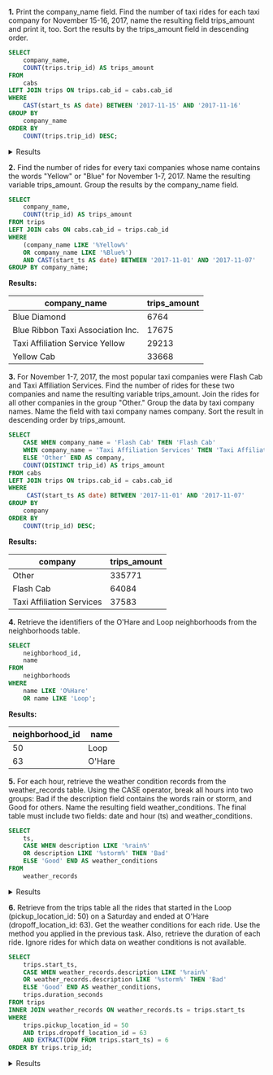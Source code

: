 **1.** Print the company_name field. Find the number of taxi rides for each taxi company for November 15-16, 2017, name the resulting field trips_amount and print it, too. Sort the results by the trips_amount field in descending order.
```sql  
SELECT
    company_name,
    COUNT(trips.trip_id) AS trips_amount
FROM 
    cabs
LEFT JOIN trips ON trips.cab_id = cabs.cab_id
WHERE 
    CAST(start_ts AS date) BETWEEN '2017-11-15' AND '2017-11-16'
GROUP BY 
    company_name
ORDER BY
    COUNT(trips.trip_id) DESC;
````  
<details>
  <summary>Results</summary>

| Company Name                                 | Trips Amount |
|----------------------------------------------|--------------|
| Flash Cab                                    | 19558        |
| Taxi Affiliation Services                    | 11422        |
| Medallion Leasin                             | 10367        |
| Yellow Cab                                   | 9888         |
| Taxi Affiliation Service Yellow              | 9299         |
| Chicago Carriage Cab Corp                    | 9181         |
| City Service                                 | 8448         |
| Sun Taxi                                     | 7701         |
| Star North Management LLC                    | 7455         |
| Blue Ribbon Taxi Association Inc.             | 5953         |
| Choice Taxi Association                      | 5015         |
| Globe Taxi                                   | 4383         |
| Dispatch Taxi Affiliation                    | 3355         |
| Nova Taxi Affiliation Llc                    | 3175         |
| Patriot Taxi Dba Peace Taxi Associat         | 2235         |
| Checker Taxi Affiliation                      | 2216         |
| Blue Diamond                                 | 2070         |
| Chicago Medallion Management                 | 1955         |
| 24 Seven Taxi                                | 1775         |
| Chicago Medallion Leasing INC                | 1607         |
| Checker Taxi                                 | 1486         |
| American United                              | 1404         |
| Chicago Independents                         | 1296         |
| KOAM Taxi Association                        | 1259         |
| Chicago Taxicab                              | 1014         |
| Top Cab Affiliation                          | 978          |
| Gold Coast Taxi                              | 428          |
| Service Taxi Association                      | 402          |
| 5 Star Taxi                                  | 310          |
| 303 Taxi                                     | 250          |
| Setare Inc                                   | 230          |
| American United Taxi Affiliation             | 210          |
| Leonard Cab Co                               | 147          |
| Metro Jet Taxi A                             | 146          |
| Norshore Cab                                 | 127          |
| 6742 - 83735 Tasha ride inc                  | 39           |
| 3591 - 63480 Chuks Cab                       | 37           |
| 1469 - 64126 Omar Jada                       | 36           |
| 0118 - 42111 Godfrey S.Awir                  | 33           |
| 6743 - 78771 Luhak Corp                      | 33           |
| 6574 - Babylon Express Inc.                  | 31           |
| Chicago Star Taxicab                         | 29           |
| 1085 - 72312 N and W Cab Co                  | 29           |
| 2809 - 95474 C & D Cab Co Inc.               | 29           |
| 2092 - 61288 Sbeih company                   | 27           |
| 3011 - 66308 JBL Cab Inc.                    | 25           |
| 3620 - 52292 David K. Cab Corp.              | 21           |
| 4615 - 83503 Tyrone Henderson                | 21           |
| 3623 - 72222 Arrington Enterprises           | 20           |
| 5074 - 54002 Ahzmi Inc                       | 16           |
| 2823 - 73307 Lee Express Inc                 | 15           |
| 4623 - 27290 Jay Kim                         | 15           |
| 3721 - Santamaria Express, Alvaro Santamaria | 14           |
| 5006 - 39261 Salifu Bawa                     | 14           |
| 2192 - 73487 Zeymane Corp                    | 14           |
| 6057 - 24657 Richard Addo                    | 13           |
| 5997 - 65283 AW Services Inc.                | 12           |
| Metro Group                                  | 11           |
| 5062 - 34841 Sam Mestas                      | 8            |
| 4053 - 40193 Adwar H. Nikola                 | 7            |
| 2733 - 74600 Benny Jona                      | 7            |
| 5874 - 73628 Sergey Cab Corp.                 | 5            |
| 2241 - 44667 - Felman Corp, Manuel Alonso    | 3            |
| 3556 - 36214 RC Andrews Cab                  | 2            |
</details>  

**2.** Find the number of rides for every taxi companies whose name contains the words "Yellow" or "Blue" for November 1-7, 2017. Name the resulting variable trips_amount. Group the results by the company_name field.
```sql
SELECT
    company_name,
    COUNT(trip_id) AS trips_amount
FROM trips
LEFT JOIN cabs ON cabs.cab_id = trips.cab_id
WHERE
    (company_name LIKE '%Yellow%' 
    OR company_name LIKE '%Blue%')
    AND CAST(start_ts AS date) BETWEEN '2017-11-01' AND '2017-11-07'
GROUP BY company_name;
````
**Results:**
  
  | company_name |	trips_amount |
  | -------------| --------------|
  | Blue Diamond |	6764 |
  | Blue Ribbon Taxi Association Inc.	| 17675 |
  | Taxi Affiliation Service Yellow	| 29213 |
  | Yellow Cab |	33668 |

**3.** For November 1-7, 2017, the most popular taxi companies were Flash Cab and Taxi Affiliation Services. Find the number of rides for these two companies and name the resulting variable trips_amount. Join the rides for all other companies in the group "Other." Group the data by taxi company names. Name the field with taxi company names company. Sort the result in descending order by trips_amount.
```sql
SELECT
    CASE WHEN company_name = 'Flash Cab' THEN 'Flash Cab'
    WHEN company_name = 'Taxi Affiliation Services' THEN 'Taxi Affiliation Services'
    ELSE 'Other' END AS company,
    COUNT(DISTINCT trip_id) AS trips_amount
FROM cabs
LEFT JOIN trips ON trips.cab_id = cabs.cab_id
WHERE
     CAST(start_ts AS date) BETWEEN '2017-11-01' AND '2017-11-07'
GROUP BY
    company
ORDER BY
    COUNT(trip_id) DESC;
````
**Results:**
  
  | company |	trips_amount |
  | -------------| --------------|
  | Other |	335771 |  
  | Flash Cab |	64084 |
  | Taxi Affiliation Services	| 37583 |

**4.** Retrieve the identifiers of the O'Hare and Loop neighborhoods from the neighborhoods table.
```sql
SELECT
    neighborhood_id,
    name
FROM 
    neighborhoods
WHERE 
    name LIKE 'O%Hare'
    OR name LIKE 'Loop';
````
**Results:**
  
  | neighborhood_id |	name |
  | -------------| --------------|
  | 50 |	Loop |
  | 63 |	O'Hare |

**5.** For each hour, retrieve the weather condition records from the weather_records table. Using the CASE operator, break all hours into two groups: Bad if the description field contains the words rain or storm, and Good for others. Name the resulting field weather_conditions. The final table must include two fields: date and hour (ts) and weather_conditions.
```sql
SELECT
    ts,
    CASE WHEN description LIKE '%rain%' 
    OR description LIKE '%storm%' THEN 'Bad'
    ELSE 'Good' END AS weather_conditions
FROM
    weather_records
````
<details>
  <summary>Results</summary>

| ts                   | weather_conditions |
|----------------------|--------------------|
| 2017-11-01 00:00:00 | Good               |
| 2017-11-01 01:00:00 | Good               |
| 2017-11-01 02:00:00 | Good               |
| 2017-11-01 03:00:00 | Good               |
| 2017-11-01 04:00:00 | Good               |
| 2017-11-01 05:00:00 | Good               |
| 2017-11-01 06:00:00 | Good               |
| 2017-11-01 07:00:00 | Good               |
| 2017-11-01 08:00:00 | Good               |
| 2017-11-01 09:00:00 | Good               |
| 2017-11-01 10:00:00 | Good               |
| 2017-11-01 11:00:00 | Good               |
| 2017-11-01 12:00:00 | Good               |
| 2017-11-01 13:00:00 | Good               |
| 2017-11-01 14:00:00 | Good               |
| 2017-11-01 15:00:00 | Good               |
| 2017-11-01 16:00:00 | Good               |
| 2017-11-01 17:00:00 | Good               |
| 2017-11-01 18:00:00 | Good               |
| 2017-11-01 19:00:00 | Good               |
| 2017-11-01 20:00:00 | Good               |
| 2017-11-01 21:00:00 | Good               |
| 2017-11-01 22:00:00 | Good               |
| 2017-11-01 23:00:00 | Good               |
| 2017-11-02 00:00:00 | Good               |
| 2017-11-02 01:00:00 | Good               |
| 2017-11-02 02:00:00 | Good               |
| 2017-11-02 03:00:00 | Bad                |
| 2017-11-02 04:00:00 | Bad                |
| 2017-11-02 05:00:00 | Bad                |
| 2017-11-02 06:00:00 | Bad                |
| 2017-11-02 07:00:00 | Bad                |
| 2017-11-02 08:00:00 | Good               |
| 2017-11-02 09:00:00 | Good               |
| 2017-11-02 10:00:00 | Good               |
| 2017-11-02 11:00:00 | Good               |
| 2017-11-02 12:00:00 | Bad                |
| 2017-11-02 13:00:00 | Good               |
| 2017-11-02 14:00:00 | Good               |
| 2017-11-02 15:00:00 | Good               |
| 2017-11-02 16:00:00 | Good               |
| 2017-11-02 17:00:00 | Good               |
| 2017-11-02 18:00:00 | Good               |
| 2017-11-02 19:00:00 | Good               |
| 2017-11-02 20:00:00 | Bad                |
| 2017-11-02 21:00:00 | Bad                |
| 2017-11-02 22:00:00 | Good               |
| 2017-11-02 23:00:00 | Good               |
| 2017-11-03 00:00:00 | Bad                |
| 2017-11-03 01:00:00 | Good               |
| 2017-11-03 02:00:00 | Good               |
| 2017-11-03 03:00:00 | Good               |
| 2017-11-03 04:00:00 | Good               |
| 2017-11-03 05:00:00 | Good               |
| 2017-11-03 06:00:00 | Good               |
| 2017-11-03 07:00:00 | Good               |
| 2017-11-03 08:00:00 | Good               |
| 2017-11-03 09:00:00 | Good               |
| 2017-11-03 10:00:00 | Good               |
| 2017-11-03 11:00:00 | Good               |
| 2017-11-03 12:00:00 | Good               |
| 2017-11-03 13:00:00 | Good               |
| 2017-11-03 14:00:00 | Good               |
| 2017-11-03 15:00:00 | Good               |
| 2017-11-03 16:00:00 | Good               |
| 2017-11-03 17:00:00 | Good               |
| 2017-11-03 18:00:00 | Good               |
| 2017-11-03 19:00:00 | Good               |
| 2017-11-03 20:00:00 | Good               |
| 2017-11-03 21:00:00 | Good               |
| 2017-11-03 22:00:00 | Good               |
| 2017-11-03 23:00:00 | Good               |
| 2017-11-04 00:00:00 | Good               |
| 2017-11-04 01:00:00 | Good               |
| 2017-11-04 02:00:00 | Good               |
| 2017-11-04 03:00:00 | Good               |
| 2017-11-04 04:00:00 | Good               |
| 2017-11-04 05:00:00 | Good               |
| 2017-11-04 06:00:00 | Good               |
| 2017-11-04 07:00:00 | Good               |
| 2017-11-04 08:00:00 | Good               |
| 2017-11-04 09:00:00 | Good               |
| 2017-11-04 10:00:00 | Good               |
| 2017-11-04 11:00:00 | Good               |
| 2017-11-04 12:00:00 | Good               |
| 2017-11-04 13:00:00 | Good               |
| 2017-11-04 14:00:00 | Good               |
| 2017-11-04 15:00:00 | Good               |
| 2017-11-04 16:00:00 | Bad                |
| 2017-11-04 17:00:00 | Bad                |
| 2017-11-04 18:00:00 | Bad                |
| 2017-11-04 19:00:00 | Good               |
| 2017-11-04 20:00:00 | Good               |
| 2017-11-04 21:00:00 | Good               |
| 2017-11-04 22:00:00 | Good               |
| 2017-11-04 23:00:00 | Good               |
| 2017-11-05 00:00:00 | Good               |
| 2017-11-05 01:00:00 | Bad                |
| 2017-11-05 02:00:00 | Good               |
| 2017-11-05 03:00:00 | Good               |
| 2017-11-05 04:00:00 | Bad                |
| 2017-11-05 05:00:00 | Bad                |
| 2017-11-05 06:00:00 | Good               |
| 2017-11-05 07:00:00 | Good               |
| 2017-11-05 08:00:00 | Good               |
| 2017-11-05 09:00:00 | Good               |
| 2017-11-05 10:00:00 | Good               |
| 2017-11-05 11:00:00 | Good               |
| 2017-11-05 12:00:00 | Good               |
| 2017-11-05 13:00:00 | Good               |
| 2017-11-05 14:00:00 | Bad                |
| 2017-11-05 15:00:00 | Good               |
| 2017-11-05 16:00:00 | Bad                |
| 2017-11-05 17:00:00 | Good               |
| 2017-11-05 18:00:00 | Bad                |
| 2017-11-05 19:00:00 | Bad                |
| 2017-11-05 20:00:00 | Bad                |
| 2017-11-05 21:00:00 | Good               |
| 2017-11-05 22:00:00 | Good               |
| 2017-11-05 23:00:00 | Good               |
| 2017-11-06 00:00:00 | Good               |
| 2017-11-06 01:00:00 | Good               |
| 2017-11-06 02:00:00 | Good               |
| 2017-11-06 03:00:00 | Good               |
| 2017-11-06 04:00:00 | Good               |
| 2017-11-06 05:00:00 | Good               |
| 2017-11-06 06:00:00 | Good               |
| 2017-11-06 07:00:00 | Good               |
| 2017-11-06 08:00:00 | Good               |
| 2017-11-06 09:00:00 | Good               |
| 2017-11-06 10:00:00 | Good               |
| 2017-11-06 11:00:00 | Good               |
| 2017-11-06 12:00:00 | Good               |
| 2017-11-06 13:00:00 | Good               |
| 2017-11-06 14:00:00 | Good               |
| 2017-11-06 15:00:00 | Good               |
| 2017-11-06 16:00:00 | Good               |
| 2017-11-06 17:00:00 | Good               |
| 2017-11-06 18:00:00 | Good               |
| 2017-11-06 19:00:00 | Good               |
| 2017-11-06 20:00:00 | Good               |
| 2017-11-06 21:00:00 | Good               |
| 2017-11-06 22:00:00 | Good               |
| 2017-11-06 23:00:00 | Good               |
| 2017-11-07 00:00:00 | Good               |
| 2017-11-07 01:00:00 | Good               |
| 2017-11-07 02:00:00 | Good               |
| 2017-11-07 03:00:00 | Good               |
| 2017-11-07 04:00:00 | Good               |
| 2017-11-07 05:00:00 | Good               |
| 2017-11-07 06:00:00 | Good               |
| 2017-11-07 07:00:00 | Good               |
| 2017-11-07 08:00:00 | Good               |
| 2017-11-07 09:00:00 | Good               |
| 2017-11-07 10:00:00 | Good               |
| 2017-11-07 11:00:00 | Good               |
| 2017-11-07 12:00:00 | Good               |
| 2017-11-07 13:00:00 | Good               |
| 2017-11-07 14:00:00 | Good               |
| 2017-11-07 15:00:00 | Good               |
| 2017-11-07 16:00:00 | Good               |
| 2017-11-07 17:00:00 | Good               |
| 2017-11-07 18:00:00 | Good               |
| 2017-11-07 19:00:00 | Good               |
| 2017-11-07 20:00:00 | Good               |
| 2017-11-07 21:00:00 | Good               |
| 2017-11-07 22:00:00 | Good               |
| 2017-11-07 23:00:00 | Bad                |
| 2017-11-08 00:00:00 | Bad               
| 2017-11-08 01:00:00 | Good                |
| 2017-11-08 02:00:00 | Good                |
| 2017-11-08 03:00:00 | Good                |
| 2017-11-08 04:00:00 | Good                |
| 2017-11-08 05:00:00 | Good                |
| 2017-11-08 06:00:00 | Good                |
| 2017-11-08 07:00:00 | Good                |
| 2017-11-08 08:00:00 | Good                |
| 2017-11-08 09:00:00 | Good                |
| 2017-11-08 10:00:00 | Good                |
| 2017-11-08 11:00:00 | Good                |
| 2017-11-08 12:00:00 | Good                |
| 2017-11-08 13:00:00 | Good                |
| 2017-11-08 14:00:00 | Good                |
| 2017-11-08 15:00:00 | Good                |
| 2017-11-08 16:00:00 | Good                |
| 2017-11-08 17:00:00 | Good                |
| 2017-11-08 18:00:00 | Good                |
| 2017-11-08 19:00:00 | Good                |
| 2017-11-08 20:00:00 | Good                |
| 2017-11-08 21:00:00 | Good                |
| 2017-11-08 22:00:00 | Good                |
| 2017-11-08 23:00:00 | Good                |
| 2017-11-09 00:00:00 | Good                |
| 2017-11-09 01:00:00 | Good                |
| 2017-11-09 02:00:00 | Good                |
| 2017-11-09 03:00:00 | Good                |
| 2017-11-09 04:00:00 | Good                |
| 2017-11-09 05:00:00 | Good                |
| 2017-11-09 06:00:00 | Good                |
| 2017-11-09 07:00:00 | Good                |
</details>

**6.** Retrieve from the trips table all the rides that started in the Loop (pickup_location_id: 50) on a Saturday and ended at O'Hare (dropoff_location_id: 63). Get the weather conditions for each ride. Use the method you applied in the previous task. Also, retrieve the duration of each ride. Ignore rides for which data on weather conditions is not available.
```sql
SELECT
    trips.start_ts,
    CASE WHEN weather_records.description LIKE '%rain%' 
    OR weather_records.description LIKE '%storm%' THEN 'Bad'
    ELSE 'Good' END AS weather_conditions,
    trips.duration_seconds
FROM trips
INNER JOIN weather_records ON weather_records.ts = trips.start_ts
WHERE
    trips.pickup_location_id = 50
    AND trips.dropoff_location_id = 63
    AND EXTRACT(DOW FROM trips.start_ts) = 6
ORDER BY trips.trip_id;
````
<details>
  <summary>Results</summary> 

  | start_ts             | weather_conditions | duration_seconds |
|----------------------|---------------------|-------------------|
| 2017-11-25 12:00:00 | Good                | 1380             |
| 2017-11-25 16:00:00 | Good                | 2410             |
| 2017-11-25 14:00:00 | Good                | 1920             |
| 2017-11-25 12:00:00 | Good                | 1543             |
| 2017-11-04 10:00:00 | Good                | 2512             |
| 2017-11-11 07:00:00 | Good                | 1440             |
| 2017-11-11 04:00:00 | Good                | 1320             |
| 2017-11-04 16:00:00 | Bad                 | 2969             |
| 2017-11-18 11:00:00 | Good                | 2280             |
| 2017-11-04 16:00:00 | Bad                 | 3120             |
| 2017-11-11 15:00:00 | Good                | 4800             |
| 2017-11-04 05:00:00 | Good                | 1260             |
| 2017-11-11 06:00:00 | Good                | 1346             |
| 2017-11-04 04:00:00 | Good                | 1333             |
| 2017-11-04 11:00:00 | Good                | 2574             |
| 2017-11-11 12:00:00 | Good                | 2441             |
| 2017-11-04 14:00:00 | Good                | 3300             |
| 2017-11-11 14:00:00 | Good                | 2460             |
| 2017-11-11 12:00:00 | Good                | 2040             |
| 2017-11-18 06:00:00 | Good                | 1500             |
| 2017-11-04 11:00:00 | Good                | 2040             |
| 2017-11-11 08:00:00 | Good                | 1470             |
| 2017-11-04 08:00:00 | Good                | 1546             |
| 2017-11-11 16:00:00 | Good                | 2100             |
| 2017-11-25 13:00:00 | Good                | 60               |
| 2017-11-04 12:00:00 | Good                | 2640             |
| 2017-11-25 10:00:00 | Good                | 1502             |
| 2017-11-11 12:00:00 | Good                | 1915             |
| 2017-11-04 12:00:00 | Good                | 2769             |
| 2017-11-11 13:00:00 | Good                | 2250             |
| 2017-11-11 04:00:00 | Good                | 1260             |
| 2017-11-18 14:00:00 | Good                | 2826             |
| 2017-11-04 14:00:00 | Good                | 3360             |
| 2017-11-04 14:00:00 | Good                | 3180             |
| 2017-11-25 20:00:00 | Good                | 2100             |
| 2017-11-04 10:00:00 | Good                | 1800             |
| 2017-11-11 12:00:00 | Good                | 2289             |
| 2017-11-04 08:00:00 | Good                | 1494             |
| 2017-11-11 11:00:00 | Good                | 1560             |
| 2017-11-18 12:00:00 | Bad                 | 1980             |
| 2017-11-11 13:00:00 | Good                | 2115             |
| 2017-11-11 10:00:00 | Good                | 1506             |
| 2017-11-04 12:00:00 | Good                | 2580             |
| 2017-11-04 17:00:00 | Bad                 | 2460             |
| 2017-11-11 09:00:00 | Good                | 1620             |
| 2017-11-04 06:00:00 | Good                | 1163             |
| 2017-11-04 05:00:00 | Good                | 1533             |
| 2017-11-11 04:00:00 | Good                | 1477             |
| 2017-11-11 19:00:00 | Good                | 1984             |
| 2017-11-04 13:00:00 | Good                | 2940             |
| 2017-11-04 07:00:00 | Good                | 1320             |
| 2017-11-04 06:00:00 | Good                | 1440             |
| 2017-11-11 06:00:00 | Good                | 1260             |
| 2017-11-11 08:00:00 | Good                | 1560             |
| 2017-11-04 09:00:00 | Good                | 1683             |
| 2017-11-11 05:00:00 | Good                | 1343             |
| 2017-11-18 06:00:00 | Good                | 1742             |
| 2017-11-04 09:00:00 | Good                | 1560             |
| 2017-11-11 08:00:00 | Good                | 1358             |
| 2017-11-11 12:00:00 | Good                | 1980             |
| 2017-11-04 16:00:00 | Bad                 | 2760             |
| 2017-11-18 12:00:00 | Bad                 | 2460             |
| 2017-11-18 10:00:00 | Bad                 | 1440             |
| 2017-11-25 14:00:00 | Good                | 1620             |
| 2017-11-11 08:00:00 | Good                | 1415             |
| 2017-11-25 05:00:00 | Good                | 1325             |
| 2017-11-18 06:00:00 | Good                | 2100             |
| 2017-11-11 08:00:00 | Good                | 1320             |
| 2017-11-11 10:00:00 | Good                | 1260             |
| 2017-11-11 06:00:00 | Good                | 1260             |
| 2017-11-11 08:00:00 | Good                | 1200             |
| 2017-11-25 08:00:00 | Good                | 1320             |
| 2017-11-11 18:00:00 | Good                | 2280             |
| 2017-11-25 10:00:00 | Good                | 1320             |
| 2017-11-04 06:00:00 | Good                | 1140             |
| 2017-11-11 18:00:00 | Good                | 2520             |
| 2017-11-18 16:00:00 | Bad                 | 3000             |
| 2017-11-11 19:00:00 | Good                | 1920             |
| 2017-11-04 18:00:00 | Bad                 | 2363             |
| 2017-11-04 14:00:00 | Good                | 3084             |
| 2017-11-11 08:00:00 | Good                | 1380             |
| 2017-11-11 08:00:00 | Good                | 1380             |
| 2017-11-04 09:00:00 | Good                | 1380             |
| 2017-11-04 09:00:00 | Good                | 1380             |
| 2017-11-11 12:00:00 | Good                | 2213             |
| 2017-11-11 08:00:00 | Good                | 1140             |
| 2017-11-11 10:00:00 | Good                | 1435             |
| 2017-11-04 10:00:00 | Good                | 2460             |
| 2017-11-11 07:00:00 | Good                | 1200             |
| 2017-11-04 15:00:00 | Good                | 3201             |
| 2017-11-11 11:00:00 | Good                | 2074             |
| 2017-11-18 11:00:00 | Good                | 2843             |
| 2017-11-11 17:00:00 | Good                | 2426             |
| 2017-11-04 09:00:00 | Good                | 1740             |
| 2017-11-25 07:00:00 | Good                | 2340             |
| 2017-11-18 05:00:00 | Good                | 2075             |
| 2017-11-18 07:00:00 | Bad                 | 1511             |
| 2017-11-11 18:00:00 | Good                | 2220             |
| 2017-11-04 10:00:00 | Good                | 2551             |
| 2017-11-11 16:00:00 | Good                | 2062             |
| 2017-11-04 12:00:00 | Good                | 2999             |
| 2017-11-04 08:00:00 | Good                | 1677             |
| 2017-11-04 06:00:00 | Good                | 1177             |
| 2017-11-11 06:00:00 | Good                | 1475             |
| 2017-11-25 08:00:00 | Good                | 1277             |
| 2017-11-11 04:00:00 | Good                | 1213             |
| 2017-11-18 13:00:00 | Bad                 | 4044             |
| 2017-11-04 21:00:00 | Good                | 1680             |
| 2017-11-04 18:00:00 | Bad                 | 1980             |
| 2017-11-25 18:00:00 | Good                | 2760             |
| 2017-11-11 09:00:00 | Good                | 1380             |
| 2017-11-11 07:00:00 | Good                | 1380             |
| 2017-11-18 08:00:00 | Bad                 | 1320             |
| 2017-11-11 16:00:00 | Good                | 2591             |
| 2017-11-11 08:00:00 | Good                | 1260             |
| 2017-11-11 07:00:00 | Good                | 1380             |
| 2017-11-11 10:00:00 | Good                | 1440             |
| 2017-11-04 14:00:00 | Good                | 3240             |
| 2017-11-04 16:00:00 | Bad                 | 2782             |
| 2017-11-04 14:00:00 | Good                | 3120             |
| 2017-11-04 19:00:00 | Good                | 1869             |
| 2017-11-11 06:00:00 | Good                | 1218             |
| 2017-11-11 11:00:00 | Good                | 1620             |
| 2017-11-11 10:00:00 | Good                | 1380             |
| 2017-11-11 08:00:00 | Good                | 1380             |
| 2017-11-11 09:00:00 | Good                | 1380             |
| 2017-11-11 07:00:00 | Good                | 1320             |
| 2017-11-04 14:00:00 | Good                | 3300             |
| 2017-11-04 13:00:00 | Good                | 3060             |
| 2017-11-11 13:00:00 | Good                | 2100             |
| 2017-11-18 14:00:00 | Good                | 3540             |
| 2017-11-11 21:00:00 | Good                | 1920            |
| 2017-11-11 17:00:00   | Good                | 2160             |
| 2017-11-11 13:00:00   | Good                | 2123             |
| 2017-11-11 07:00:00   | Good                | 1384             |
| 2017-11-11 10:00:00   | Good                | 1260             |
| 2017-11-18 15:00:00   | Good                | 3480             |
| 2017-11-11 12:00:00   | Good                | 2071             |
| 2017-11-18 13:00:00   | Bad                 | 3300             |
| 2017-11-25 13:00:00   | Good                | 1560             |
| 2017-11-04 12:00:00   | Good                | 2760             |
| 2017-11-18 12:00:00   | Bad                 | 3024             |
| 2017-11-11 11:00:00   | Good                | 1380             |
| 2017-11-25 06:00:00   | Good                | 1200             |
| 2017-11-11 06:00:00   | Good                | 1667             |
| 2017-11-18 18:00:00   | Good                | 2056             |
| 2017-11-11 10:00:00   | Good                | 1473             |
| 2017-11-11 17:00:00   | Good                | 2460             |
| 2017-11-11 10:00:00   | Good                | 1740             |
| 2017-11-11 14:00:00   | Good                | 2340             |
| 2017-11-04 16:00:00   | Bad                 | 3180             |
| 2017-11-04 11:00:00   | Good                | 2220             |
| 2017-11-11 12:00:00   | Good                | 2240             |
| 2017-11-04 14:00:00   | Good                | 2778             |
| 2017-11-18 06:00:00   | Good                | 1420             |
| 2017-11-04 14:00:00   | Good                | 3480             |
| 2017-11-25 20:00:00   | Good                | 1980             |
| 2017-11-18 10:00:00   | Bad                 | 2055             |
| 2017-11-11 15:00:00   | Good                | 2380             |
| 2017-11-04 08:00:00   | Good                | 1539             |
| 2017-11-25 10:00:00   | Good                | 1591             |
| 2017-11-18 14:00:00   | Good                | 2588             |
| 2017-11-11 07:00:00   | Good                | 0                |
| 2017-11-04 22:00:00   | Good                | 1380             |
| 2017-11-04 12:00:00   | Good                | 2220             |
| 2017-11-04 08:00:00   | Good                | 1380             |
| 2017-11-04 14:00:00   | Good                | 2820             |
| 2017-11-11 09:00:00   | Good                | 0                |
| 2017-11-18 09:00:00   | Bad                 | 1260             |
| 2017-11-18 13:00:00   | Bad                 | 2940             |
| 2017-11-18 16:00:00   | Bad                 | 2340             |
| 2017-11-18 12:00:00   | Bad                 | 2220             |
| 2017-11-25 11:00:00   | Good                | 1140             |
| 2017-11-11 10:00:00   | Good                | 1239             |
| 2017-11-04 16:00:00   | Bad                 | 3130             |
| 2017-11-18 15:00:00   | Good                | 2877             |
| 2017-11-11 03:00:00   | Good                | 1162             |
| 2017-11-04 14:00:00   | Good                | 3060             |
| 2017-11-11 13:00:00   | Good                | 1680             |
| 2017-11-04 10:00:00   | Good                | 2112             |
| 2017-11-04 11:00:00   | Good                | 2328             |
| 2017-11-11 05:00:00   | Good                | 1504             |
| 2017-11-04 06:00:00   | Good                | 1439             |
| 2017-11-18 16:00:00   | Bad                 | 2811             |
| 2017-11-18 11:00:00   | Good                | 2094             |
| 2017-11-11 06:00:00   | Good                | 1430             |
| 2017-11-18 12:00:00   | Bad                 | 3026             |
| 2017-11-04 14:00:00   | Good                | 3120             |
| 2017-11-25 12:00:00   | Good                | 1380             |
| 2017-11-18 14:00:00   | Good                | 2994             |
| 2017-11-11 11:00:00   | Good                | 1620             |
| 2017-11-04 12:00:00   | Good                | 2640             |
| 2017-11-18 00:00:00   | Bad                 | 480              |
| 2017-11-18 19:00:00   | Good                | 0                |
| 2017-11-11 10:00:00   | Good                | 1414             |
| 2017-11-11 12:00:00   | Good                | 1981             |
| 2017-11-11 08:00:00   | Good                | 1200             |
| 2017-11-04 11:00:00   | Good                | 2160             |
| 2017-11-11 15:00:00   | Good                | 2400             |
| 2017-11-11 20:00:00   | Good                | 1500             |
  </details>
  
